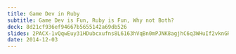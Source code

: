 ```yaml
---
title: Game Dev in Ruby
subtitle: Game Dev is Fun, Ruby is Fun, Why not Both?
deck: 8d21cf936ef94667b5655142a69db526
slides: 2PACX-1vQqwEuy31HDubcxufns8L6163hVqBn0mPJNK8agjhC6q3WHuIf2vknGRQA38r5JQnog52wtR6UBS5mj
date: 2014-12-03
---
```

